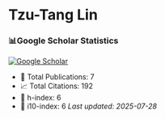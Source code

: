 # Tzu-Tang Lin


### 📊Google Scholar Statistics
<p align="left">
  <a href="https://scholar.google.com/citations?user=2Yxesf0AAAAJ">
    <img src="https://img.shields.io/badge/Google%20Scholar-Tzu--Tang%20Lin-4285F4?style=for-the-badge&logo=google-scholar&logoColor=white" alt="Google Scholar"/>
  </a>
</p>
<!--GS_START-->  

- 📄 Total Publications: 7
- 📈 Total Citations: 192
- 🧠 h-index: 6
- 🏅 i10-index: 6
_Last updated: 2025-07-28_
<!--GS_END-->
